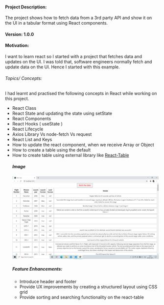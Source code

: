#### Project Description:

The project shows how to fetch data from a 3rd party API and show it on the UI in a tabular format using React components. 

#### Version: 1.0.0

#### Motivation: 

I want to learn react so I started with a project that fetches data and updates on the UI. I was told that, software engineers normally fetch and update data on the UI.
Hence I started with this example.

###### Topics/ Concepts: 

I had learnt and practised the following concepts in React while working on this project. 

   * React Class
   * React State and updating the state using setState
   * React Components
   * React Hooks ( useState )
   * React Lifecycle
   * Axios Library Vs node-fetch Vs request
   * React List and Keys
   * How to  update the react component,  when we receive Array or Object
   * How to create a table using the default <table> 
   * How to create table using external library like [React-Table](https://react-table.tanstack.com/docs/api)



##### Image

![](https://github.com/Balakumar0925/Reactjs/blob/main/public/table.png)


##### Feature Enhancements: 

* Introduce header and footer
* Provide UX improvements by creating a structured layout using CSS grid
* Provide sorting and searching functionality on the react-table
